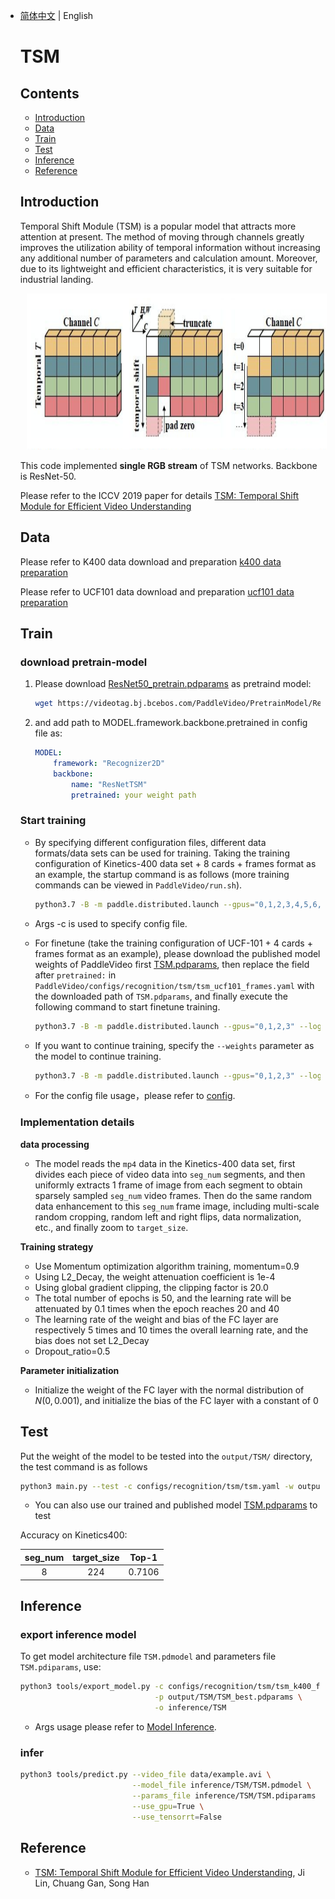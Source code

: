 - [简体中文](../../../zh-CN/model_zoo/recognition/tsm.md) | English

  # TSM

  ## Contents

  - [Introduction](#Introduction)
  - [Data](#Data)
  - [Train](#Train)
  - [Test](#Test)
  - [Inference](#Inference)
  - [Reference](#Reference)


  ## Introduction

  Temporal Shift Module (TSM) is a popular model that attracts more attention at present.
  The method of moving through channels greatly improves the utilization ability of temporal information without increasing any additional number of parameters and calculation amount.
  Moreover, due to its lightweight and efficient characteristics, it is very suitable for industrial landing.

  <div align="center">
  <img src="../../../images/tsm_architecture.png" height=250 width=700 hspace='10'/> <br />
  </div>


  This code implemented **single RGB stream** of TSM networks. Backbone is ResNet-50.

  Please refer to the ICCV 2019 paper for details [TSM: Temporal Shift Module for Efficient Video Understanding](https://arxiv.org/pdf/1811.08383.pdf)

  ## Data

  Please refer to K400 data download and preparation [k400 data preparation](../../dataset/K400.md)

  Please refer to UCF101 data download and preparation [ucf101 data preparation](../../dataset/ucf101.md)


  ## Train

  ### download pretrain-model

  1. Please download [ResNet50_pretrain.pdparams](https://videotag.bj.bcebos.com/PaddleVideo/PretrainModel/ResNet50_pretrain.pdparams) as pretraind model:

     ```bash
     wget https://videotag.bj.bcebos.com/PaddleVideo/PretrainModel/ResNet50_pretrain.pdparams
     ```

  2. and add path to MODEL.framework.backbone.pretrained in config file as:

     ```yaml
     MODEL:
         framework: "Recognizer2D"
         backbone:
             name: "ResNetTSM"
             pretrained: your weight path
     ```

  ### Start training

  - By specifying different configuration files, different data formats/data sets can be used for training. Taking the training configuration of Kinetics-400 data set + 8 cards + frames format as an example, the startup command is as follows (more training commands can be viewed in `PaddleVideo/run.sh`).

    ```bash
    python3.7 -B -m paddle.distributed.launch --gpus="0,1,2,3,4,5,6,7,8" --log_dir=log_tsm main.py  --validate -c configs/recognition/tsm/tsm_k400_frames.yaml
    ```

  - Args -c is used to specify config file.

  - For finetune (take the training configuration of UCF-101 + 4 cards + frames format as an example), please download the published model weights of PaddleVideo first [TSM.pdparams](https://videotag.bj.bcebos.com/PaddleVideo/TSM/TSM.pdparams), then replace the field after `pretrained:` in `PaddleVideo/configs/recognition/tsm/tsm_ucf101_frames.yaml` with the downloaded path of `TSM.pdparams`, and finally execute the following command to start finetune training.

    ```bash
    python3.7 -B -m paddle.distributed.launch --gpus="0,1,2,3" --log_dir=log_tsm main.py  --validate -c configs/recognition/tsm/tsm_ucf101_frames.yaml
    ```

  - If you want to continue training, specify the `--weights` parameter as the model to continue training.

    ```bash
    python3.7 -B -m paddle.distributed.launch --gpus="0,1,2,3" --log_dir=log_tsm main.py  --validate -c configs/recognition/tsm/tsm_ucf101_frames.yaml --weights resume_model.pdparams
    ```

  - For the config file usage，please refer to [config](../../tutorials/config.md).

  ### Implementation details

  **data processing**

  - The model reads the `mp4` data in the Kinetics-400 data set, first divides each piece of video data into `seg_num` segments, and then uniformly extracts 1 frame of image from each segment to obtain sparsely sampled `seg_num` video frames. Then do the same random data enhancement to this `seg_num` frame image, including multi-scale random cropping, random left and right flips, data normalization, etc., and finally zoom to `target_size`.

  **Training strategy**

  *  Use Momentum optimization algorithm training, momentum=0.9
  *  Using L2_Decay, the weight attenuation coefficient is 1e-4
  *  Using global gradient clipping, the clipping factor is 20.0
  *  The total number of epochs is 50, and the learning rate will be attenuated by 0.1 times when the epoch reaches 20 and 40
  *  The learning rate of the weight and bias of the FC layer are respectively 5 times and 10 times the overall learning rate, and the bias does not set L2_Decay
  *  Dropout_ratio=0.5

  **Parameter initialization**

  - Initialize the weight of the FC layer with the normal distribution of $N(0,0.001)$, and initialize the bias of the FC layer with a constant of 0

  ## Test

  Put the weight of the model to be tested into the `output/TSM/` directory, the test command is as follows

  ```bash
  python3 main.py --test -c configs/recognition/tsm/tsm.yaml -w output/TSM/TSM_best.pdparams
  ```

  - You can also use our trained and published model [TSM.pdparams](https://videotag.bj.bcebos.com/PaddleVideo/TSM/TSM.pdparams) to test


  Accuracy on Kinetics400:

  | seg\_num | target\_size | Top-1  |
  | :------: | :----------: | :----: |
  |    8     |     224      | 0.7106 |

  ## Inference

  ### export inference model

   To get model architecture file `TSM.pdmodel` and parameters file `TSM.pdiparams`, use:

  ```bash
  python3 tools/export_model.py -c configs/recognition/tsm/tsm_k400_frames.yaml \
                                -p output/TSM/TSM_best.pdparams \
                                -o inference/TSM
  ```

  - Args usage please refer to [Model Inference](https://github.com/PaddlePaddle/PaddleVideo/blob/release/2.0/docs/zh-CN/start.md#2-%E6%A8%A1%E5%9E%8B%E6%8E%A8%E7%90%86).

  ### infer

  ```bash
  python3 tools/predict.py --video_file data/example.avi \
                           --model_file inference/TSM/TSM.pdmodel \
                           --params_file inference/TSM/TSM.pdiparams \
                           --use_gpu=True \
                           --use_tensorrt=False
  ```

  ## Reference

  - [TSM: Temporal Shift Module for Efficient Video Understanding](https://arxiv.org/pdf/1811.08383.pdf), Ji Lin, Chuang Gan, Song Han
